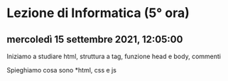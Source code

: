 # Lezione di Informatica (5° ora)

## mercoledì 15 settembre 2021, 12:05:00

Iniziamo a studiare html, struttura a tag, funzione head e body, commenti

Spieghiamo cosa sono 
*html, css e js
<!--stackedit_data:
eyJoaXN0b3J5IjpbLTY3MTQwMDQ0Niw5MzUzMDYyOTldfQ==
-->